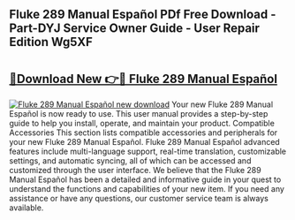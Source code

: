## Fluke 289 Manual Español PDf Free Download - Part-DYJ Service Owner Guide - User Repair Edition Wg5XF

# <h2><a href="http://bc20294.oget.top/?id=Fluke+289+Manual+Espa%c3%b1ol">🔗Download New 👉🔴 Fluke 289 Manual Español</a></h2>

[![Fluke 289 Manual Español new download](https://i.imgur.com/5g1atiW.png)](http://bc20294.oget.top/?id=Fluke+289+Manual+Espa%c3%b1ol)
Your new Fluke 289 Manual Español is now ready to use. This user manual provides a step-by-step guide to help you install, operate, and maintain your product. Compatible Accessories This section lists compatible accessories and peripherals for your new Fluke 289 Manual Español. Fluke 289 Manual Español advanced features include multi-language support, real-time translation, customizable settings, and automatic syncing, all of which can be accessed and customized through the user interface. We believe that the Fluke 289 Manual Español has been a detailed and informative guide in your quest to understand the functions and capabilities of your new item. If you need any assistance or have any questions, our customer service team is always available.
